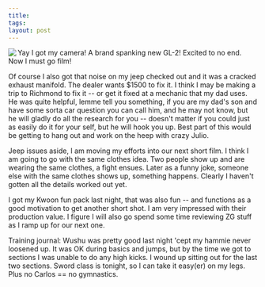 ```yaml
---
title:  
tags: 
layout: post
---
```

<img src="http://fuzzymonk.com/photos/blog/image/595/canongl2.gif" align="left">Yay I got my camera!  A brand spanking new GL-2!  Excited to no end.  Now I must go film!







Of course I also got that noise on my jeep checked out and it was a cracked exhaust manifold.  The dealer wants $1500 to fix it. I think I may be making a trip to Richmond to fix it -- or get it fixed at a mechanic that my dad uses.  He was quite helpful, lemme tell you something, if you are my dad's son and have some sorta car question you can call him, and he may not know, but he will gladly do all the research for you -- doesn't matter if you could just as easily do it for your self, but he will hook you up.  Best part of this would be getting to hang out and work on the heep with crazy Julio.







Jeep issues aside, I am moving my efforts into our next short film.  I think I am going to go with the same clothes idea.  Two people show up and are wearing the same clothes, a fight ensues.  Later as a funny joke, someone else with the same clothes shows up, something happens.  Clearly I haven't gotten all the details worked out yet. 







I got my Kwoon fun pack last night, that was also fun -- and functions as a good motivation to get another short shot.  I am very impressed with their production value.  I figure I will also go spend some time reviewing ZG stuff as I ramp up for our next one.  







Training journal:  Wushu was pretty good last night 'cept my hammie never loosened up.  It was OK during basics and jumps, but by the time we got to sections I was unable to do any high kicks.  I wound up sitting out for the last two sections.  Sword class is tonight, so I can take it easy(er) on my legs.  Plus no Carlos == no gymnastics.
